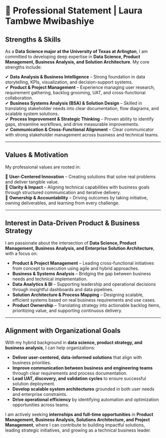 # 🌟 Professional Statement | Laura Tambwe Mwibashiye  

## **Strengths & Skills**  
As a **Data Science major at the University of Texas at Arlington**, I am committed to developing deep expertise in **Data Science, Product Management, Business Analysis, and Solution Architecture**. My core strengths include:  

✔ **Data Analysis & Business Intelligence** – Strong foundation in data storytelling, KPIs, visualization, and decision-support systems.  
✔ **Product & Project Management** – Experience managing user research, requirement gathering, backlog grooming, UAT, and cross-functional collaboration.  
✔ **Business Systems Analysis (BSA) & Solution Design** – Skilled in translating stakeholder needs into clear documentation, flow diagrams, and scalable system solutions.  
✔ **Process Improvement & Strategic Thinking** – Proven ability to identify gaps, streamline workflows, and drive measurable improvements.  
✔ **Communication & Cross-Functional Alignment** – Clear communicator with strong stakeholder management across business and technical teams.

---

## **Values & Motivation**  
My professional values are rooted in:  

🔹 **User-Centered Innovation** – Creating solutions that solve real problems and deliver tangible value.  
🔹 **Clarity & Impact** – Aligning technical capabilities with business goals through structured communication and iterative delivery.  
🔹 **Ownership & Accountability** – Driving outcomes by taking initiative, owning deliverables, and learning from every challenge.

---

## **Interest in Data-Driven Product & Business Strategy**  
I am passionate about the intersection of **Data Science, Product Management, Business Analysis, and Enterprise Solution Architecture**, with a focus on:

- **Product & Project Management** – Leading cross-functional initiatives from concept to execution using agile and hybrid approaches.  
- **Business & Systems Analysis** – Bridging the gap between business needs and technical implementation.  
- **Data Analytics & BI** – Supporting leadership and operational decisions through insightful dashboards and data pipelines.  
- **Solution Architecture & Process Mapping** – Designing scalable, efficient systems based on real business requirements and use cases.  
- **Product Ownership** – Translating strategy into actionable backlog items, prioritizing value, and supporting continuous delivery.

---

## **Alignment with Organizational Goals**  
With my hybrid background in **data science, product strategy, and business analysis**, I can help organizations:

- **Deliver user-centered, data-informed solutions** that align with business priorities.  
- **Improve communication between business and engineering teams** through clear requirements and process documentation.  
- **Lead UAT, discovery, and validation cycles** to ensure successful solution deployment.  
- **Develop scalable system architectures** grounded in both user needs and enterprise constraints.  
- **Drive operational efficiency** by identifying automation and optimization opportunities across teams.

I am actively seeking **internships and full-time opportunities** in **Product Management, Business Analysis, Solutions Architecture, and Project Management**, where I can contribute to building impactful solutions, leading strategic initiatives, and growing as a technical business leader.

